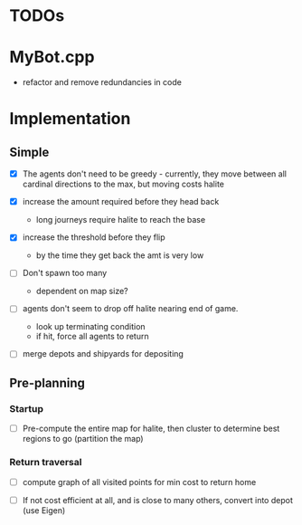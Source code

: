 # TODOs

# MyBot.cpp

- refactor and remove redundancies in code

# Implementation

## Simple

- [X] The agents don't need to be greedy - currently, they move between all cardinal directions to the max, but moving costs halite

- [X] increase the amount required before they head back
    - long journeys require halite to reach the base 

- [X] increase the threshold before they flip
    - by the time they get back the amt is very low
    
- [ ] Don't spawn too many
    - dependent on map size?
    
- [ ] agents don't seem to drop off halite nearing end of game. 
    - look up terminating condition
    - if hit, force all agents to return
    
- [ ] merge depots and shipyards for depositing

## Pre-planning

### Startup

- [ ] Pre-compute the entire map for halite, then cluster to determine best regions to go (partition the map)


### Return traversal

- [ ] compute graph of all visited points for min cost to return home

- [ ] If not cost efficient at all, and is close to many others, convert into depot (use Eigen)